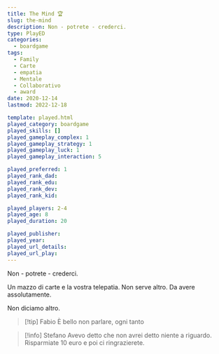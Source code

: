 ```yaml
---
title: The Mind 🏆
slug: the-mind
description: Non - potrete - crederci.
type: PlayED
categories:
  - boardgame
tags:
  - Family
  - Carte
  - empatia
  - Mentale
  - Collaborativo
  - award
date: 2020-12-14
lastmod: 2022-12-18

template: played.html
played_category: boardgame
played_skills: []
played_gameplay_complex: 1
played_gameplay_strategy: 1
played_gameplay_luck: 1
played_gameplay_interaction: 5

played_preferred: 1
played_rank_dad: 
played_rank_edu: 
played_rank_dev: 
played_rank_kid: 

played_players: 2-4
played_age: 8
played_duration: 20

played_publisher: 
played_year: 
played_url_details: 
played_url_play: 
---
```


Non - potrete - crederci.  

Un mazzo di carte e la vostra telepatia.
Non serve altro.
Da avere assolutamente.

Non diciamo altro.

> [!tip] Fabio
> È bello non parlare, ogni tanto

> [!info] Stefano
> Avevo detto che non avrei detto niente a riguardo. Risparmiate 10 euro e poi ci ringrazierete.


